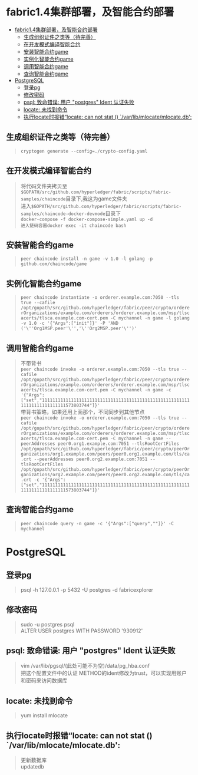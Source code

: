 # fabric1.4集群部署，及智能合约部署


- [fabric1.4集群部署，及智能合约部署](#fabric14%e9%9b%86%e7%be%a4%e9%83%a8%e7%bd%b2%e5%8f%8a%e6%99%ba%e8%83%bd%e5%90%88%e7%ba%a6%e9%83%a8%e7%bd%b2)
  - [生成组织证件之类等（待完善）](#%e7%94%9f%e6%88%90%e7%bb%84%e7%bb%87%e8%af%81%e4%bb%b6%e4%b9%8b%e7%b1%bb%e7%ad%89%e5%be%85%e5%ae%8c%e5%96%84)
  - [在开发模式编译智能合约](#%e5%9c%a8%e5%bc%80%e5%8f%91%e6%a8%a1%e5%bc%8f%e7%bc%96%e8%af%91%e6%99%ba%e8%83%bd%e5%90%88%e7%ba%a6)
  - [安装智能合约game](#%e5%ae%89%e8%a3%85%e6%99%ba%e8%83%bd%e5%90%88%e7%ba%a6game)
  - [实例化智能合约game](#%e5%ae%9e%e4%be%8b%e5%8c%96%e6%99%ba%e8%83%bd%e5%90%88%e7%ba%a6game)
  - [调用智能合约game](#%e8%b0%83%e7%94%a8%e6%99%ba%e8%83%bd%e5%90%88%e7%ba%a6game)
  - [查询智能合约game](#%e6%9f%a5%e8%af%a2%e6%99%ba%e8%83%bd%e5%90%88%e7%ba%a6game)
- [PostgreSQL](#postgresql)
  - [登录pg](#%e7%99%bb%e5%bd%95pg)
  - [修改密码](#%e4%bf%ae%e6%94%b9%e5%af%86%e7%a0%81)
  - [psql: 致命错误: 用户 "postgres" Ident 认证失败](#psql-%e8%87%b4%e5%91%bd%e9%94%99%e8%af%af-%e7%94%a8%e6%88%b7-%22postgres%22-ident-%e8%ae%a4%e8%af%81%e5%a4%b1%e8%b4%a5)
  - [locate: 未找到命令](#locate-%e6%9c%aa%e6%89%be%e5%88%b0%e5%91%bd%e4%bb%a4)
  - [执行locate时报错“locate: can not stat () `/var/lib/mlocate/mlocate.db':](#%e6%89%a7%e8%a1%8clocate%e6%97%b6%e6%8a%a5%e9%94%99locate-can-not-stat--varlibmlocatemlocatedb)

## 生成组织证件之类等（待完善）
> ``cryptogen generate --config=./crypto-config.yaml``



## 在开发模式编译智能合约
> 将代码文件夹拷贝至``$GOPATH/src/github.com/hyperledger/fabric/scripts/fabric-samples/chaincode``目录下,我这为game文件夹  
> 进入``$GOPATH/src/github.com/hyperledger/fabric/scripts/fabric-samples/chaincode-docker-devmode``目录下  
> ``docker-compose -f docker-compose-simple.yaml up -d``  
> ``进入链码容器docker exec -it chaincode bash``  

##  安装智能合约game
> ``peer chaincode install -n game -v 1.0 -l golang -p github.com/chaincode/game``

## 实例化智能合约game
> ``peer chaincode instantiate -o orderer.example.com:7050 --tls true --cafile /opt/gopath/src/github.com/hyperledger/fabric/peer/crypto/ordererOrganizations/example.com/orderers/orderer.example.com/msp/tlscacerts/tlsca.example.com-cert.pem -C mychannel -n game -l golang -v 1.0 -c '{"Args":["init"]}' -P 'AND ('\''Org1MSP.peer'\'','\''Org2MSP.peer'\'')'``

## 调用智能合约game
> 不带背书  
> ``peer chaincode invoke -o orderer.example.com:7050 --tls true --cafile /opt/gopath/src/github.com/hyperledger/fabric/peer/crypto/ordererOrganizations/example.com/orderers/orderer.example.com/msp/tlscacerts/tlsca.example.com-cert.pem -C mychannel -n game -c '{"Args":["set","1111111111111111111111111111111111111111111111111111111111111111111111111573803744"]}'``  
> 带背书策略，如果还用上面那个，不同同步到其他节点  
> ``peer chaincode invoke -o orderer.example.com:7050 --tls true --cafile /opt/gopath/src/github.com/hyperledger/fabric/peer/crypto/ordererOrganizations/example.com/orderers/orderer.example.com/msp/tlscacerts/tlsca.example.com-cert.pem -C mychannel -n game --peerAddresses peer0.org1.example.com:7051 --tlsRootCertFiles /opt/gopath/src/github.com/hyperledger/fabric/peer/crypto/peerOrganizations/org1.example.com/peers/peer0.org1.example.com/tls/ca.crt --peerAddresses peer0.org2.example.com:7051 --tlsRootCertFiles /opt/gopath/src/github.com/hyperledger/fabric/peer/crypto/peerOrganizations/org2.example.com/peers/peer0.org2.example.com/tls/ca.crt -c '{"Args":["set","1111111111111111111111111111111111111111111111111111111111111111111111111573803744"]}'``  


## 查询智能合约game
> ``peer chaincode query -n game -c '{"Args":["query",""]}' -C mychannel``


# PostgreSQL

## 登录pg
> psql -h 127.0.0.1 -p 5432 -U postgres -d fabricexplorer

## 修改密码
> sudo -u postgres psql  
> ALTER USER postgres WITH PASSWORD '930912'

## psql: 致命错误: 用户 "postgres" Ident 认证失败
> vim /var/lib/pgsql/(此处可能不为空)/data/pg_hba.conf  
> 把这个配置文件中的认证 METHOD的ident修改为trust，可以实现用账户和密码来访问数据库

## locate: 未找到命令
> yum install mlocate

## 执行locate时报错“locate: can not stat () `/var/lib/mlocate/mlocate.db':
> 更新数据库  
> updatedb
